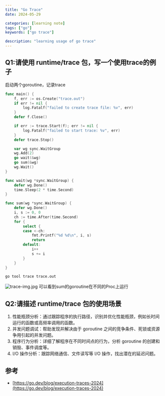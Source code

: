 ```yaml
---
title: "Go Trace"
date: 2024-05-29

categories: [learning note]
tags: ["go"]
keywords: ["go trace"]

description: "learning usage of go trace"
---
```


## Q1:请使用 runtime/trace 包，写一个使用trace的例子
启动两个goroutine，记录trace
```go
func main() {
	f, err := os.Create("trace.out")
	if err != nil {
		log.Fatalf("failed to create trace file: %v", err)
	}
	defer f.Close()

	if err := trace.Start(f); err != nil {
		log.Fatalf("failed to start trace: %v", err)
	}
	defer trace.Stop()

	var wg sync.WaitGroup
	wg.Add(2)
	go wait(&wg)
	go sum(&wg)
	wg.Wait()
}

func wait(wg *sync.WaitGroup) {
	defer wg.Done()
	time.Sleep(2 * time.Second)
}

func sum(wg *sync.WaitGroup) {
	defer wg.Done()
	i, s := 0, 0
	ch := time.After(time.Second)
	for {
		select {
		case <-ch:
			fmt.Printf("%d %d\n", i, s)
			return
		default:
			i++
			s += i
		}
	}
}
```
```sh
go tool trace trace.out
```
![trace-img.jpg](../img/trace-img.jpg)
可以看到sum的goroutine在不同的Proc上运行

## Q2:请描述 runtime/trace 包的使用场景
1. 性能瓶颈分析：通过跟踪程序的执行路径，识别并优化性能瓶颈，例如长时间运行的函数或高频率调用的函数。
2. 并发问题调试：帮助发现并解决由于 goroutine 之间的竞争条件、死锁或资源争用引起的并发问题。
3. 程序行为分析：详细了解程序在不同时间点的行为，分析 goroutine 的创建和销毁、事件调度等。
4. I/O 操作分析：跟踪网络通信、文件读写等 I/O 操作，找出潜在的延迟问题。

## 参考
- [https://go.dev/blog/execution-traces-2024](https://go.dev/blog/execution-traces-2024)